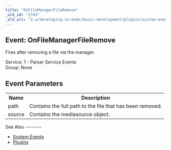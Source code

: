 ```yaml
---
title: "OnFileManagerFileRemove"
_old_id: "1743"
_old_uri: "2.x/developing-in-modx/basic-development/plugins/system-events/onfilemanagerfileremove"
---
```


Event: OnFileManagerFileRemove
------------------------------

 Fires after removing a file via the manager.

 Service: 1 - Parser Service Events   
 Group: None

Event Parameters
----------------

 <table><tbody><tr><th> Name </th> <th> Description </th> </tr><tr><td> path </td> <td> Contains the full path to the file that has been removed. </td> </tr><tr><td> source </td> <td> Contains the mediasource object. </td></tr></tbody></table>See Also
--------

- [System Events](https://rtfm.modx.com/revolution/2.x/developing-in-modx/basic-development/plugins/system-events)
- [Plugins](https://rtfm.modx.com/revolution/2.x/developing-in-modx/basic-development/plugins)